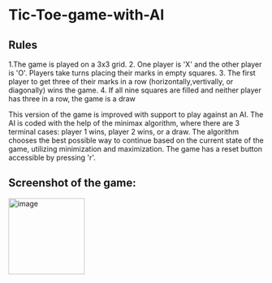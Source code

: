 # Tic-Toe-game-with-AI

## Rules
1.The game is played on a 3x3 grid.
2. One player is 'X' and the other player is 'O'. Players take turns placing their marks in empty squares.
3. The first player to get three of their marks in a row (horizontally,vertivally, or diagonally) wins the game.
4. If all nine squares are filled and neither player has three in a row, the game is a draw

This version of the game is improved with support to play against an AI. The AI is coded with the help of the minimax algorithm, where there are 3 terminal cases: player 1 wins, player 2 wins, or a draw. The algorithm chooses the best possible way to continue based on the current state of the game, utilizing minimization and maximization. The game has a reset button accessible by pressing 'r'.


## Screenshot of the game:
<img width="150" alt="image" src="https://github.com/khaled-22/Tic-Toe-game-with-AI/assets/70975472/0f84cd68-e2ea-4567-9874-b0a9523b5ebb">
